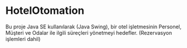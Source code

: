 # HotelOtomation
Bu proje Java SE kullanılarak (Java Swing), bir otel işletmesinin Personel, Müşteri ve Odalar ile ilgili süreçleri yönetmeyi hedefler. (Rezervasyon işlemleri dahil)
